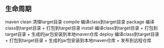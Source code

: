 ## 生命周期
maven
    clean   清理target目录
    compile 编译class到target目录
    package 编译class到target目录 + 打包到target目录
    install 编译class到target目录 + 打包到target目录 + 生成的jar包安装到本地maven仓库
    deploy  编译class到target目录 + 打包到target目录 + 生成的jar包安装到本地maven仓库 + 发布到远程仓库
